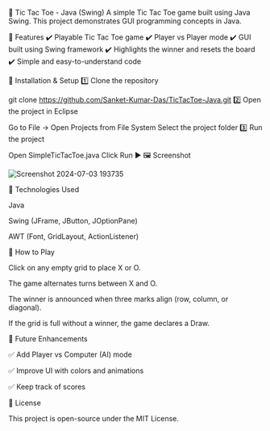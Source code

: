 📝 Tic Tac Toe - Java (Swing)
A simple Tic Tac Toe game built using Java Swing. This project demonstrates GUI programming concepts in Java.

📌 Features
✔️ Playable Tic Tac Toe game
✔️ Player vs Player mode
✔️ GUI built using Swing framework
✔️ Highlights the winner and resets the board
✔️ Simple and easy-to-understand code

🔧 Installation & Setup
1️⃣ Clone the repository

git clone https://github.com/Sanket-Kumar-Das/TicTacToe-Java.git
2️⃣ Open the project in Eclipse

Go to File → Open Projects from File System
Select the project folder
3️⃣ Run the project

Open SimpleTicTacToe.java
Click Run ▶
🖼️ Screenshot

![Screenshot 2024-07-03 193735](https://github.com/user-attachments/assets/47470c2b-9e30-4ce6-aebd-737e8d5c6153)




📜 Technologies Used

Java

Swing (JFrame, JButton, JOptionPane)

AWT (Font, GridLayout, ActionListener)

📌 How to Play

Click on any empty grid to place X or O.

The game alternates turns between X and O.

The winner is announced when three marks align (row, column, or diagonal).

If the grid is full without a winner, the game declares a Draw.

📌 Future Enhancements

✅ Add Player vs Computer (AI) mode

✅ Improve UI with colors and animations

✅ Keep track of scores

📄 License

This project is open-source under the MIT License.

